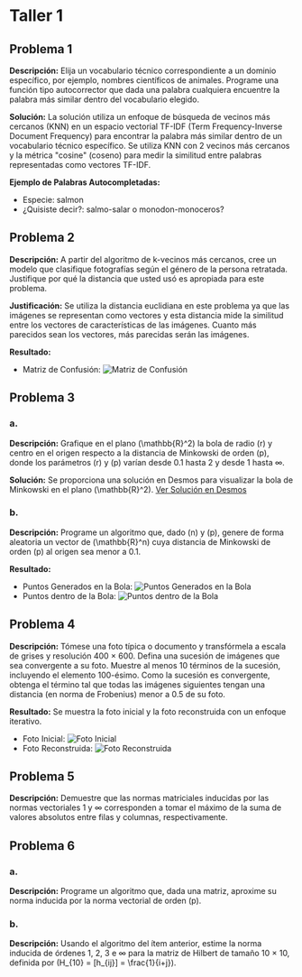 # Taller 1

## Problema 1
**Descripción:** Elija un vocabulario técnico correspondiente a un dominio específico, por ejemplo, nombres científicos de animales. Programe una función tipo autocorrector que dada una palabra cualquiera encuentre la palabra más similar dentro del vocabulario elegido.

**Solución:** La solución utiliza un enfoque de búsqueda de vecinos más cercanos (KNN) en un espacio vectorial TF-IDF (Term Frequency-Inverse Document Frequency) para encontrar la palabra más similar dentro de un vocabulario técnico específico. Se utiliza KNN con 2 vecinos más cercanos y la métrica "cosine" (coseno) para medir la similitud entre palabras representadas como vectores TF-IDF.

**Ejemplo de Palabras Autocompletadas:**
- Especie: salmon
- ¿Quisiste decir?: salmo-salar o monodon-monoceros?

## Problema 2
**Descripción:** A partir del algoritmo de k-vecinos más cercanos, cree un modelo que clasifique fotografías según el género de la persona retratada. Justifique por qué la distancia que usted usó es apropiada para este problema.

**Justificación:** Se utiliza la distancia euclidiana en este problema ya que las imágenes se representan como vectores y esta distancia mide la similitud entre los vectores de características de las imágenes. Cuanto más parecidos sean los vectores, más parecidas serán las imágenes.

**Resultado:**
- Matriz de Confusión: ![Matriz de Confusión](https://github.com/coberndorm/Algebra-In-Data-Science/blob/main/Talleres/Taller_1/Punto_2/image.png?raw=true)

## Problema 3
### a.
**Descripción:** Grafique en el plano \(\mathbb{R}^2\) la bola de radio \(r\) y centro en el origen respecto a la distancia de Minkowski de orden \(p\), donde los parámetros \(r\) y \(p\) varían desde 0.1 hasta 2 y desde 1 hasta ∞.

**Solución:** Se proporciona una solución en Desmos para visualizar la bola de Minkowski en el plano \(\mathbb{R}^2\). [Ver Solución en Desmos](https://www.desmos.com/calculator/htvsj2y3t7)

### b.
**Descripción:** Programe un algoritmo que, dado \(n\) y \(p\), genere de forma aleatoria un vector de \(\mathbb{R}^n\) cuya distancia de Minkowski de orden \(p\) al origen sea menor a 0.1.

**Resultado:** 
- Puntos Generados en la Bola: ![Puntos Generados en la Bola](https://github.com/coberndorm/Algebra-In-Data-Science/blob/main/Talleres/Taller_1/Punto_3/puntos_en_bola.png?raw=true)
- Puntos dentro de la Bola: ![Puntos dentro de la Bola](https://github.com/coberndorm/Algebra-In-Data-Science/blob/main/Talleres/Taller_1/Punto_3/puntos_dentro_bola.png?raw=true)

## Problema 4
**Descripción:** Tómese una foto típica o documento y transfórmela a escala de grises y resolución 400 × 600. Defina una sucesión de imágenes que sea convergente a su foto. Muestre al menos 10 términos de la sucesión, incluyendo el elemento 100-ésimo. Como la sucesión es convergente, obtenga el término tal que todas las imágenes siguientes tengan una distancia (en norma de Frobenius) menor a 0.5 de su foto.

**Resultado:** Se muestra la foto inicial y la foto reconstruida con un enfoque iterativo.

- Foto Inicial: ![Foto Inicial](https://github.com/coberndorm/Algebra-In-Data-Science/blob/main/Talleres/Taller_1/Punto_4/foto_inicial.png?raw=true)
- Foto Reconstruida: ![Foto Reconstruida](https://github.com/coberndorm/Algebra-In-Data-Science/blob/main/Talleres/Taller_1/Punto_4/foto_final.png?raw=true)

## Problema 5
**Descripción:** Demuestre que las normas matriciales inducidas por las normas vectoriales 1 y ∞ corresponden a tomar el máximo de la suma de valores absolutos entre filas y columnas, respectivamente.

## Problema 6
### a.
**Descripción:** Programe un algoritmo que, dada una matriz, aproxime su norma inducida por la norma vectorial de orden \(p\).

### b.
**Descripción:** Usando el algoritmo del ítem anterior, estime la norma inducida de órdenes 1, 2, 3 e ∞ para la matriz de Hilbert de tamaño 10 × 10, definida por \(H_{10} = [h_{ij}] = \frac{1}{i+j}\).
